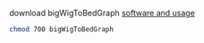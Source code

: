 download bigWigToBedGraph
[software and usage](http://hgdownload.cse.ucsc.edu/admin/exe/linux.x86_64/)
```bash
chmod 700 bigWigToBedGraph
```
<!--stackedit_data:
eyJoaXN0b3J5IjpbLTk3NDYyMDI1NCwxNzA3ODUzODU3LDExMD
ExMzIxMl19
-->